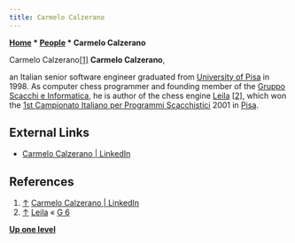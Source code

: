 ```yaml
---
title: Carmelo Calzerano
---
```

**[Home](Home "Home") * [People](People "People") * Carmelo Calzerano**

[](https://www.linkedin.com/in/carmelo-calzerano-80656b3/) Carmelo Calzerano<a id="cite-note-1" href="#cite-ref-1">[1]</a>
**Carmelo Calzerano**,

an Italian senior software engineer graduated from [University of Pisa](https://en.wikipedia.org/wiki/University_of_Pisa) in 1998.
As computer chess programmer and founding member of the [Gruppo Scacchi e Informatica](G_6 "G 6"), he is author of the chess engine [Leila](Leila "Leila") <a id="cite-note-2" href="#cite-ref-2">[2]</a>, which won the [1st Campionato Italiano per Programmi Scacchistici](CIPS_2001 "CIPS 2001") 2001 in [Pisa](https://en.wikipedia.org/wiki/Pisa).

## External Links

- [Carmelo Calzerano | LinkedIn](https://www.linkedin.com/in/carmelo-calzerano-80656b3/)

## References

1. <a id="cite-ref-1" href="#cite-note-1">↑</a> [Carmelo Calzerano | LinkedIn](https://www.linkedin.com/in/carmelo-calzerano-80656b3/)
1. <a id="cite-ref-2" href="#cite-note-2">↑</a> [Leila](http://www.g-sei.org/leila/#squelch-taas-tab-content-0-0) « [G 6](G_6 "G 6")

**[Up one level](People "People")**

